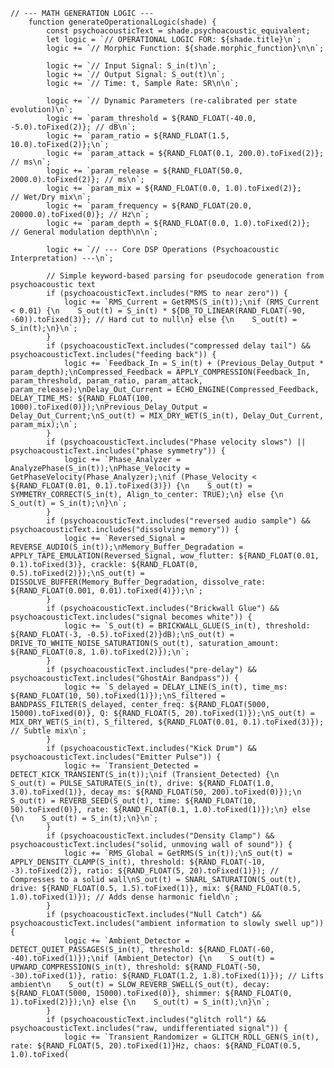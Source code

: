     // --- MATH GENERATION LOGIC ---
        function generateOperationalLogic(shade) {
            const psychoacousticText = shade.psychoacoustic_equivalent;
            let logic = `// OPERATIONAL LOGIC FOR: ${shade.title}\n`;
            logic += `// Morphic Function: ${shade.morphic_function}\n\n`;

            logic += `// Input Signal: S_in(t)\n`;
            logic += `// Output Signal: S_out(t)\n`;
            logic += `// Time: t, Sample Rate: SR\n\n`;

            logic += `// Dynamic Parameters (re-calibrated per state evolution)\n`;
            logic += `param_threshold = ${RAND_FLOAT(-40.0, -5.0).toFixed(2)}; // dB\n`;
            logic += `param_ratio = ${RAND_FLOAT(1.5, 10.0).toFixed(2)};\n`;
            logic += `param_attack = ${RAND_FLOAT(0.1, 200.0).toFixed(2)};  // ms\n`;
            logic += `param_release = ${RAND_FLOAT(50.0, 2000.0).toFixed(2)}; // ms\n`;
            logic += `param_mix = ${RAND_FLOAT(0.0, 1.0).toFixed(2)};     // Wet/Dry mix\n`;
            logic += `param_frequency = ${RAND_FLOAT(20.0, 20000.0).toFixed(0)}; // Hz\n`;
            logic += `param_depth = ${RAND_FLOAT(0.0, 1.0).toFixed(2)};   // General modulation depth\n\n`;

            logic += `// --- Core DSP Operations (Psychoacoustic Interpretation) ---\n`;

            // Simple keyword-based parsing for pseudocode generation from psychoacoustic text
            if (psychoacousticText.includes("RMS to near zero")) {
                logic += `RMS_Current = GetRMS(S_in(t));\nif (RMS_Current < 0.01) {\n    S_out(t) = S_in(t) * ${DB_TO_LINEAR(RAND_FLOAT(-90, -60)).toFixed(3)}; // Hard cut to null\n} else {\n    S_out(t) = S_in(t);\n}\n`;
            }
            if (psychoacousticText.includes("compressed delay tail") && psychoacousticText.includes("feeding back")) {
                logic += `Feedback_In = S_in(t) + (Previous_Delay_Output * param_depth);\nCompressed_Feedback = APPLY_COMPRESSION(Feedback_In, param_threshold, param_ratio, param_attack, param_release);\nDelay_Out_Current = ECHO_ENGINE(Compressed_Feedback, DELAY_TIME_MS: ${RAND_FLOAT(100, 1000).toFixed(0)});\nPrevious_Delay_Output = Delay_Out_Current;\nS_out(t) = MIX_DRY_WET(S_in(t), Delay_Out_Current, param_mix);\n`;
            }
            if (psychoacousticText.includes("Phase velocity slows") || psychoacousticText.includes("phase symmetry")) {
                logic += `Phase_Analyzer = AnalyzePhase(S_in(t));\nPhase_Velocity = GetPhaseVelocity(Phase_Analyzer);\nif (Phase_Velocity < ${RAND_FLOAT(0.01, 0.1).toFixed(3)}) {\n    S_out(t) = SYMMETRY_CORRECT(S_in(t), Align_to_center: TRUE);\n} else {\n    S_out(t) = S_in(t);\n}\n`;
            }
            if (psychoacousticText.includes("reversed audio sample") && psychoacousticText.includes("dissolving memory")) {
                logic += `Reversed_Signal = REVERSE_AUDIO(S_in(t));\nMemory_Buffer_Degradation = APPLY_TAPE_EMULATION(Reversed_Signal, wow_flutter: ${RAND_FLOAT(0.01, 0.1).toFixed(3)}, crackle: ${RAND_FLOAT(0, 0.5).toFixed(2)});\nS_out(t) = DISSOLVE_BUFFER(Memory_Buffer_Degradation, dissolve_rate: ${RAND_FLOAT(0.001, 0.01).toFixed(4)});\n`;
            }
            if (psychoacousticText.includes("Brickwall Glue") && psychoacousticText.includes("signal becomes white")) {
                logic += `S_out(t) = BRICKWALL_GLUE(S_in(t), threshold: ${RAND_FLOAT(-3, -0.5).toFixed(2)}dB);\nS_out(t) = DRIVE_TO_WHITE_NOISE_SATURATION(S_out(t), saturation_amount: ${RAND_FLOAT(0.8, 1.0).toFixed(2)});\n`;
            }
            if (psychoacousticText.includes("pre-delay") && psychoacousticText.includes("GhostAir Bandpass")) {
                logic += `S_delayed = DELAY_LINE(S_in(t), time_ms: ${RAND_FLOAT(10, 50).toFixed(1)});\nS_filtered = BANDPASS_FILTER(S_delayed, center_freq: ${RAND_FLOAT(5000, 15000).toFixed(0)}, Q: ${RAND_FLOAT(5, 20).toFixed(1)});\nS_out(t) = MIX_DRY_WET(S_in(t), S_filtered, ${RAND_FLOAT(0.01, 0.1).toFixed(3)}); // Subtle mix\n`;
            }
            if (psychoacousticText.includes("Kick Drum") && psychoacousticText.includes("Emitter Pulse")) {
                logic += `Transient_Detected = DETECT_KICK_TRANSIENT(S_in(t));\nif (Transient_Detected) {\n    S_out(t) = PULSE_SATURATE(S_in(t), drive: ${RAND_FLOAT(1.0, 3.0).toFixed(1)}, decay_ms: ${RAND_FLOAT(50, 200).toFixed(0)});\n    S_out(t) = REVERB_SEED(S_out(t), time: ${RAND_FLOAT(10, 50).toFixed(0)}, rate: ${RAND_FLOAT(0.1, 1.0).toFixed(1)});\n} else {\n    S_out(t) = S_in(t);\n}\n`;
            }
            if (psychoacousticText.includes("Density Clamp") && psychoacousticText.includes("solid, unmoving wall of sound")) {
                logic += `RMS_Global = GetRMS(S_in(t));\nS_out(t) = APPLY_DENSITY_CLAMP(S_in(t), threshold: ${RAND_FLOAT(-10, -3).toFixed(2)}, ratio: ${RAND_FLOAT(5, 20).toFixed(1)}); // Compresses to a solid wall\nS_out(t) = SNARL_SATURATION(S_out(t), drive: ${RAND_FLOAT(0.5, 1.5).toFixed(1)}, mix: ${RAND_FLOAT(0.5, 1.0).toFixed(1)}); // Adds dense harmonic field\n`;
            }
            if (psychoacousticText.includes("Null Catch") && psychoacousticText.includes("ambient information to slowly swell up")) {
                logic += `Ambient_Detector = DETECT_QUIET_PASSAGES(S_in(t), threshold: ${RAND_FLOAT(-60, -40).toFixed(1)});\nif (Ambient_Detector) {\n    S_out(t) = UPWARD_COMPRESSION(S_in(t), threshold: ${RAND_FLOAT(-50, -30).toFixed(1)}, ratio: ${RAND_FLOAT(1.2, 1.8).toFixed(1)}); // Lifts ambient\n    S_out(t) = SLOW_REVERB_SWELL(S_out(t), decay: ${RAND_FLOAT(5000, 15000).toFixed(0)}, shimmer: ${RAND_FLOAT(0, 1).toFixed(2)});\n} else {\n    S_out(t) = S_in(t);\n}\n`;
            }
            if (psychoacousticText.includes("glitch roll") && psychoacousticText.includes("raw, undifferentiated signal")) {
                logic += `Transient_Randomizer = GLITCH_ROLL_GEN(S_in(t), rate: ${RAND_FLOAT(5, 20).toFixed(1)}Hz, chaos: ${RAND_FLOAT(0.5, 1.0).toFixed(